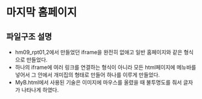 # 마지막 홈페이지
## 파일구조 설명
- hm09_rpt01,2에서 만들었던 iframe을 완전히 없애고 일반 홈페이지와 같은 형식으로 만들었다.
- 하나의 iframe에 여러 링크를 연결하는 형식이 아니라 모든 html페이지에 메뉴바를 넣어서 그 안에서 개미집의 형태로 만들어 하나를 이루게 만들었다.
- MyB.html에서 사용된 기술은 이미지에 마우스를 올렸을 때 불투명도를 줘서 글자가 나타나게 하였다.
